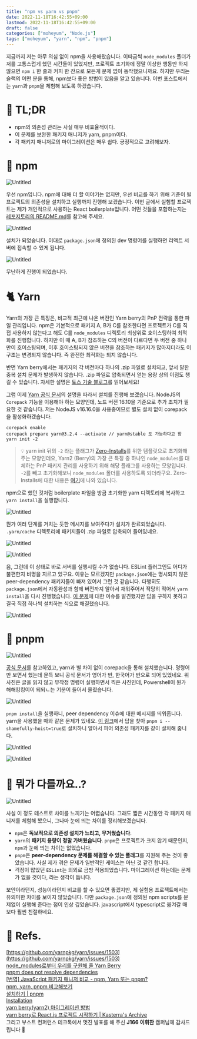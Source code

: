 ```yaml
---
title: "npm vs yarn vs pnpm"
date: 2022-11-18T16:42:55+09:00
lastmod: 2022-11-18T16:42:55+09:00
draft: false
categories: ["moheyum", "Node.js"]
tags: ["moheyum", "yarn", "npm", "pnpm"]
---
```


지금까지 저는 아무 의심 없이 npm을 사용해왔습니다. 이따금씩 `node_modules` 폴더가 저를 고통스럽게 했던 시간들이 있었지만, 프로젝트 초기화에 정말 이상한 행동만 하지 않으면 `npm i` 한 줄과 커피 한 잔으로 모든게 문제 없이 동작했으니까요. 하지만 우리는 슬랙의 어떤 분을 통해, npm보다 좋은 방법이 있음을 알고 있습니다. 이번 포스트에서는 `yarn`과 `pnpm`을 체험해 보도록 하겠습니다.

# 🤷 TL;DR

- npm의 의존성 관리는 사실 매우 비효율적이다.
- 이 문제를 보완한 패키지 매니저가 yarn, pnpm이다.
- 각 패키지 매니저로의 마이그레이션은 매우 쉽다. 긍정적으로 고려해보자.

# 🎁 npm

![Untitled](/image/npm_vs_yarn_01.png)

우선 npm입니다. npm에 대해 더 할 이야기는 없지만, 우선 비교를 하기 위해 기준이 될 프로젝트의 의존성을 설치하고 실행까지 진행해 보겠습니다. 이번 글에서 실험할 프로젝트는 제가 개인적으로 사용하는 React boilerplate입니다. 어떤 것들을 포함하는지는 [레포지토리의 README.md](https://github.com/prayinforrain/ReactTS_Boilerplate_v2)를 참고해 주세요.

![Untitled](/image/npm_vs_yarn_02.png)

설치가 되었습니다. 이대로 `package.json`에 정의된 dev 명령어를 실행하면 리액트 서버에 접속할 수 있게 됩니다.

![Untitled](/image/npm_vs_yarn_03.png)

무난하게 진행이 되었습니다.

# 🐈 Yarn

Yarn의 가장 큰 특징은, 비교적 최근에 나온 버전인 Yarn berry의 PnP 전략을 통한 파일 관리입니다. npm은 기본적으로 패키지 A, B가 C를 참조한다면 프로젝트가 C를 직접 사용하지 않는다고 해도 C를 `node_modules` 디렉토리 최상위로 호이스팅하여 최적화를 진행합니다. 하지만 이 때 A, B가 참조하는 C의 버전이 다르다면 두 버전 중 하나만이 호이스팅되며, 이후 호이스팅되지 않은 버전을 참조하는 패키지가 많아지더라도 이 구조는 변경되지 않습니다. 즉 완전한 최적화는 되지 않습니다.

반면 Yarn berry에서는 패키지의 각 버전마다 하나의 .zip 파일로 설치되고, 앞서 말한 중복 설치 문제가 발생하지 않습니다. .zip 파일로 압축되면서 얻는 용량 상의 이점도 챙길 수 있습니다. 자세한 설명은 [토스 기술 블로그](https://toss.tech/article/node-modules-and-yarn-berry)를 읽어보세요!

그럼 이제 [Yarn 공식 문서](https://yarnpkg.com/getting-started/install)의 설명을 따라서 설치를 진행해 보겠습니다. NodeJS의 `Corepack` 기능을 이용해야 하는 모양인데, 노드 버전 16.10을 기준으로 추가 조치가 필요한 것 같습니다. 저는 NodeJS v16.16.0을 사용중이므로 별도 설치 없이 corepack을 활성화하겠습니다.

```tsx
corepack enable
corepack prepare yarn@3.2.4 --activate // yarn@stable 도 가능하다고 함
yarn init -2
```

> 💡 yarn init 뒤의 `-2` 라는 플래그가 [Zero-Installs](https://yarnpkg.com/features/zero-installs)를 위한 템플릿으로 초기화해 주는 모양인데요, Yarn2 (Berry)의 가장 큰 특징 중 하나인 `node_modules`를 대체하는 PnP 패키지 관리를 사용하기 위해 해당 플래그를 사용하는 모양입니다. `-2`를 빼고 초기화해보니 `node_modules` 폴더를 사용하도록 되더라구요. Zero-Installs에 대한 내용은 [여기](https://www.zigae.com/yarn2/)에 나와 있습니다.

npm으로 했던 것처럼 boilerplate 파일을 방금 초기화한 yarn 디렉토리에 복사하고 `yarn install`을 실행합니다.

![Untitled](/image/npm_vs_yarn_04.png)

뭔가 여러 단계를 거치는 듯한 메시지를 보여주다가 설치가 완료되었습니다. `.yarn/cache` 디렉토리에 패키지들이 .zip 파일로 압축되어 들어있네요.

![Untitled](/image/npm_vs_yarn_05.png)

![Untitled](/image/npm_vs_yarn_06.png)

음, 그런데 이 상태로 바로 서버를 실행시킬 수가 없습니다. ESLint 플러그인도 어디가 불편한지 비명을 지르고 있구요. 이유는 모르겠지만 `package.json`에는 명시되지 않은 peer-dependency 패키지들이 빠져 있어서 그런 것 같습니다. 다행히도 `package.json`에서 자동완성과 함께 버전까지 알아서 채워주어서 적당히 적어서 `yarn install`을 다시 진행했습니다. [이 문제](https://github.com/yarnpkg/yarn/issues/1503)에 대한 이슈를 발견했지만 답을 구하지 못하고 결국 직접 하나씩 설치하는 식으로 해결했습니다.

![Untitled](/image/npm_vs_yarn_07.png)

# 🧊 pnpm

![Untitled](/image/npm_vs_yarn_08.png)

[공식 문서](https://pnpm.io/ko/installation)를 참고하였고, yarn과 별 차이 없이 corepack을 통해 설치했습니다. 명령어만 보면서 했는데 문득 보니 공식 문서가 영어가 반, 한국어가 반으로 되어 있었네요. 위 사진은 글을 읽지 않고 무작정 명령어 실행하면서 찍은 사진인데, Powershell이 뭔가 해해킹킹이이 되되ㄴ는 기분이 들어서 올렸습니다.

![Untitled](/image/npm_vs_yarn_09.png)

`pnpm install`을 실행하니, peer dependency 이슈에 대한 메시지를 띄워줍니다. yarn을 사용했을 때와 같은 문제가 있네요. [이 링크](https://stackoverflow.com/questions/70597494/pnpm-does-not-resolve-dependencies)에서 답을 찾아 `pnpm i --shamefully-hoist=true`로 설치하니 알아서 피어 의존성 패키지를 같이 설치해 줍니다.

![Untitled](/image/npm_vs_yarn_10.png)

![Untitled](/image/npm_vs_yarn_11.png)

# 🤨 뭐가 다를까요..?

![Untitled](/image/npm_vs_yarn_12.png)

사실 이 정도 테스트로 차이를 느끼기는 어렵습니다. 그래도 짧은 시간동안 각 패키지 매니저를 체험해 봤으니, 그나마 눈에 띄는 차이를 정리해보겠습니다.

- `npm`은 **독보적으로 의존성 설치가 느리고, 무거웠습니다**.
- `yarn`의 **패키지 용량이 정말 가벼웠습니다**. `pnpm`은 프로젝트가 크지 않기 때문인지, `npm`과 눈에 띄는 차이는 없었습니다.
- `pnpm`은 **peer-dependency 문제를 해결할 수 있는 플래그**를 지원해 주는 것이 좋았습니다. 사실 제가 겪은 문제가 일반적인 케이스는 아닌 것 같긴 합니다.
- 걱정이 많았던 `ESLint`는 의외로 금방 적용되었습니다. 마이그레이션 하는데는 문제가 없을 것이다, 라는 생각이 듭니다.

보안이라던지, 성능이라던지 비교를 할 수 있으면 좋겠지만, 제 실험용 프로젝트에서는 유의미한 차이를 보이지 않았습니다. 다만 `package.json`에 정의된 npm scripts를 문제없이 실행해 준다는 점이 인상 깊었습니다. javascript에서 typescript로 옮겨갈 때보다 훨씬 친절하네요.

# 📖 Refs.

[https://github.com/yarnpkg/yarn/issues/1503](https://github.com/yarnpkg/yarn/issues/1503)  
[node_modules로부터 우리를 구원해 줄 Yarn Berry](https://toss.tech/article/node-modules-and-yarn-berry)  
[pnpm does not resolve dependencies](https://stackoverflow.com/questions/70597494/pnpm-does-not-resolve-dependencies)  
[[번역] JavaScript 패키지 매니저 비교 - npm, Yarn 또는 pnpm?](https://velog.io/@dev_boku/JavaScript-%ED%8C%A8%ED%82%A4%EC%A7%80-%EB%A7%A4%EB%8B%88%EC%A0%80-%EB%B9%84%EA%B5%90-npm-Yarn-%EB%98%90%EB%8A%94-pnpm#%EC%84%B1%EB%8A%A5-%EB%B0%8F-%EB%94%94%EC%8A%A4%ED%81%AC-%EA%B3%B5%EA%B0%84-%ED%9A%A8%EC%9C%A8%EC%84%B1)  
[npm, yarn, pnpm 비교해보기](https://yceffort.kr/2022/05/npm-vs-yarn-vs-pnpm#%EA%B2%B0%EB%A1%A0)  
[설치하기 | pnpm](https://pnpm.io/ko/installation)  
[Installation](https://yarnpkg.com/getting-started/install)  
[yarn berry(yarn2) 마이그레이션 방법](https://www.zigae.com/yarn2/)  
[yarn berry로 React.js 프로젝트 시작하기 | Kasterra's Archive](https://kasterra.github.io/setting-yarn-berry/)  
그리고 부스트 컨퍼런스 테크톡에서 멋진 발표를 해 주신 **J166 이휘찬** 캠퍼님께 감사드립니다 🙇
